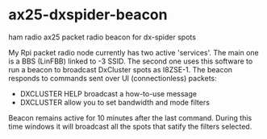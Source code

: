 # ax25-dxspider-beacon
ham radio ax25 packet radio beacon for dx-spider spots

My Rpi packet radio node currently has two active 'services'. 
The main one is a BBS (LinFBB) linked to -3 SSID.
The second one uses this software to run a beacon to broadcast DxCluster spots as I8ZSE-1. 
The beacon responds to commands sent over UI (connectionless) packets:

 - DXCLUSTER HELP broadcast a how-to-use message
 - DXCLUSTER <filter> allow you to set bandwidth and mode filters
 
Beacon remains active for 10 minutes after the last command.
During this time windows it will broadcast all the spots that satify the filters selected.
